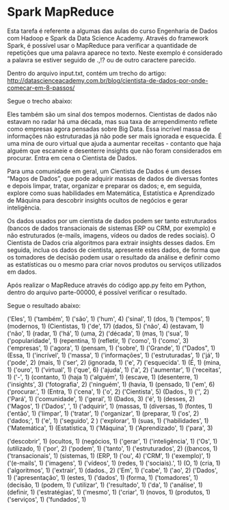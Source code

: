 # Spark MapReduce

Esta tarefa é referente a algumas das aulas do curso Engenharia de Dados com Hadoop e Spark da Data Science Academy. Através do framework Spark, é possível usar o MapReduce para verificar a quantidade de repetições que uma palavra aparece no texto. Neste exemplo é considerado a palavra se estiver seguido de .,!? ou de outro caractere parecido.

Dentro do arquivo input.txt, contém um trecho do artigo:
http://datascienceacademy.com.br/blog/cientista-de-dados-por-onde-comecar-em-8-passos/

Segue o trecho abaixo:

Eles também são um sinal dos tempos modernos. Cientistas de dados não estavam no radar há uma década, mas sua taxa de arrependimento reflete como empresas agora pensadas sobre Big Data. Essa incrível massa de informações não estruturadas já não pode ser mais ignorada e esquecida. É uma mina de ouro virtual que ajuda a aumentar receitas - contanto que haja alguém que escaneie e desenterre insights que não foram considerados em procurar. Entra em cena o Cientista de Dados.

Para uma comunidade em geral, um Cientista de Dados é um desses “Magos de Dados”, que pode adquirir massas de dados de diversas fontes e depois limpar, tratar, organizar e preparar os dados; e, em seguida, explore como suas habilidades em Matemática, Estatística e Aprendizado de Máquina para descobrir insights ocultos de negócios e gerar inteligência.

Os dados usados ​​por um cientista de dados podem ser tanto estruturados (bancos de dados transacionais de sistemas ERP ou CRM, por exemplo) e não estruturados (e-mails, imagens, vídeos ou dados de redes sociais). O Cientista de Dados cria algoritmos para extrair insights desses dados. Em seguida, inclua os dados de cientista, apresente estes dados, de forma que os tomadores de decisão podem usar o resultado da análise e definir como as estatísticas ou o mesmo para criar novos produtos ou serviços utilizados em dados.


Após realizar o MapReduce através do código app.py feito em Python, dentro do arquivo parte-00000, é possível verificar o resultado.

Segue o resultado abaixo:

('Eles', 1)
('também', 1)
('são', 1)
('hum', 4)
('sinal', 1)
(dos, 1)
('tempos', 1)
(modernos, 1)
(Cientistas, 1)
('de', 17)
(dados, 5)
('não', 4)
(estavam, 1)
('não', 1)
(radar, 1)
('há', 1)
(uma, 2)
('década', 1)
(mas, 1)
('sua', 1)
('popularidade', 1)
(repentina, 1)
(refletir, 1)
('como', 1)
('como', 3)
('empresas', 1)
('agora', 1)
(pensam, 1)
('sobre', 1)
('Grande', 1)
("Dados", 1)
(Essa, 1)
('incrível', 1)
('massa', 1)
('informações', 1)
('estruturadas', 1)
('já', 1)
('pode', 2)
(mais, 1)
('ser', 2)
(ignorada, 1)
('e', 7)
('esquecida'. 1)
(É, 1)
(mina, 1)
('ouro', 1)
('virtual', 1)
('que', 6)
('ajuda', 1)
('a', 2)
('aumentar', 1)
('receitas', 1)
('-', 1)
(contanto, 1)
(haja 1)
('alguém', 1)
(escave, 1)
(desenterre, 1)
('insights', 3)
('fotografia', 2)
('ninguém', 1)
(havia, 1)
(pensado, 1)
('em', 6)
('procurar.', 1)
(Entra, 1)
('cena', 1)
('o', 2)
('Cientista', 5)
(Dados., 1)
('', 2)
('Pará', 1)
('comunidade', 1)
('geral', 1)
(Dados, 3)
('é', 1)
(desses, 2)
('Magos', 1)
('Dados', ', 1)
('adquirir', 1)
(massas, 1)
(diversas, 1)
(fontes, 1)
('então', 1)
('limpar', 1)
('tratar', 1)
('organizar', 1)
(preparar, 1)
('os', 2)
('dados;', 1)
('e', 1)
('seguido', 2
) ('explorar', 1)
(suas, 1)
('habilidades', 1)
('Matemática', 1)
(Estatística, 1)
('Máquina', 1)
('Aprendizado', 1)
('para', 3)

('descobrir', 1)
(ocultos, 1)
(negócios, 1)
('gerar', 1)
('inteligência', 1)
('Os', 1)
(utilizado, 1)
('por', 2)
('podem', 1)
('tanto', 1)
('estruturados', 2)
((bancos, 1)
('transacionais', 1)
(sistemas, 1)
(ERP, 1)
('ou', 4)
('CRM', 1)
('exemplo)', 1)
('(e-mails', 1)
('imagens', 1)
('vídeos', 1)
(redes, 1)
('sociais).', 1)
(O, 1)
(cria, 1)
('algoritmos', 1)
('extrair', 1)
(dados., 2)
('Em', 1)
('cabe', 1)
('ao', 2)
('Dados', 1)
('apresentação', 1)
(estes, 1)
('dados', 1)
(forma, 1)
('tomadores', 1)
(decisão, 1)
(podem, 1)
('utilizar', 1)
('resultado', 1)
('da', 1)
('análise', 1)
(definir, 1)
('estratégias', 1)
('mesmo', 1)
('criar', 1)
(novos, 1)
(produtos, 1)
('serviços', 1)
('fundados', 1)

